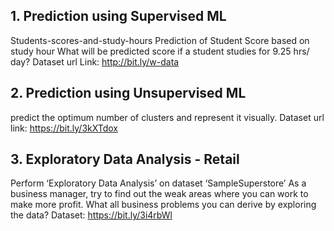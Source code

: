 ## 1. Prediction using Supervised ML
Students-scores-and-study-hours
Prediction of Student Score based on study hour
What will be predicted score if a student studies for 9.25 hrs/ day?
Dataset url Link: http://bit.ly/w-data


## 2. Prediction using Unsupervised ML
predict the optimum number of clusters and represent it visually.
Dataset url link: https://bit.ly/3kXTdox


## 3. Exploratory Data Analysis - Retail
Perform ‘Exploratory Data Analysis’ on dataset ‘SampleSuperstore’
As a business manager, try to find out the weak areas where you can work to make more profit.
What all business problems you can derive by exploring the data?
Dataset: https://bit.ly/3i4rbWl
